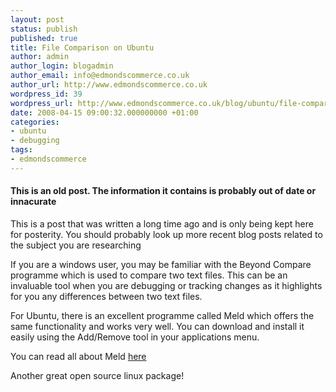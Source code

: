 ```yaml
---
layout: post
status: publish
published: true
title: File Comparison on Ubuntu
author: admin
author_login: blogadmin
author_email: info@edmondscommerce.co.uk
author_url: http://www.edmondscommerce.co.uk
wordpress_id: 39
wordpress_url: http://www.edmondscommerce.co.uk/blog/ubuntu/file-comparison-on-ubuntu/
date: 2008-04-15 09:00:32.000000000 +01:00
categories:
- ubuntu
- debugging
tags:
- edmondscommerce
---
```

<div class="oldpost"><h4>This is an old post. The information it contains is probably out of date or innacurate</h4>
<p>
This is a post that was written a long time ago and is only being kept here for posterity.
You should probably look up more recent blog posts related to the subject you are researching
</p>
</div>
If you are a windows user, you may be familiar with the Beyond Compare programme which is used to compare two text files. This can be an invaluable tool when you are debugging or tracking changes as it highlights for you any differences between two text files.

For Ubuntu, there is an excellent programme called Meld which offers the same functionality and works very well. You can download and install it easily using the Add/Remove tool in your applications menu.

You can read all about Meld <a href="http://meld.sourceforge.net/">here</a>

Another great open source linux package!
